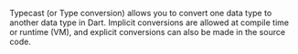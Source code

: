 Typecast (or Type conversion) allows you to convert one data type to another data type in Dart. Implicit conversions are allowed at compile time or runtime (VM), and explicit conversions can also be made in the source code.

